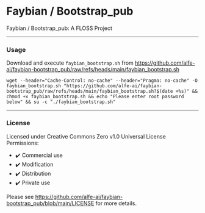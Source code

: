 # Faybian / Bootstrap_pub
Faybian / Bootstrap_pub: A FLOSS Project

---

### Usage

Download and execute `faybian_bootstrap.sh` from https://github.com/alfe-ai/faybian-bootstrap_pub/raw/refs/heads/main/faybian_bootstrap.sh

```
wget --header="Cache-Control: no-cache" --header="Pragma: no-cache" -O faybian_bootstrap.sh "https://github.com/alfe-ai/faybian-bootstrap_pub/raw/refs/heads/main/faybian_bootstrap.sh?$(date +%s)" && chmod +x faybian_bootstrap.sh && echo "Please enter root password below" && su -c "./faybian_bootstrap.sh"
```

---
### License

Licensed under Creative Commons Zero v1.0 Universal License  
Permissions:
- ✔️ Commercial use
- ✔️ Modification
- ✔️ Distribution
- ✔️ Private use

Please see https://github.com/alfe-ai/faybian-bootstrap_pub/blob/main/LICENSE for more details.


